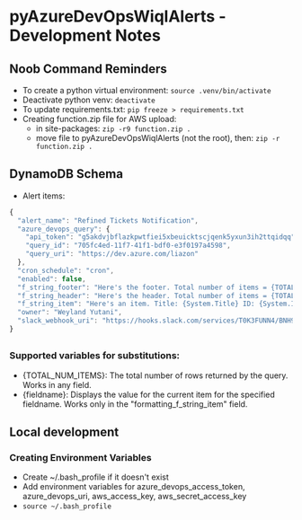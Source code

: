 # pyAzureDevOpsWiqlAlerts - Development Notes

## Noob Command Reminders

- To create a python virtual environment: ```source .venv/bin/activate```
- Deactivate python venv: ```deactivate```
- To update requirements.txt: ```pip freeze > requirements.txt```
- Creating function.zip file for AWS upload:
  - in site-packages: ```zip -r9 function.zip .```
  - move file to pyAzureDevOpsWiqlAlerts (not the root), then: ```zip -r function.zip .```

## DynamoDB Schema

- Alert items:

```javascript
{
  "alert_name": "Refined Tickets Notification",
  "azure_devops_query": {
    "api_token": "g5akdvjbflazkpwtfiei5xbeuicktscjqenk5yxun3ih2ttqidqq",
    "query_id": "705fc4ed-11f7-41f1-bdf0-e3f0197a4598",
    "query_uri": "https://dev.azure.com/liazon"
  },
  "cron_schedule": "cron",
  "enabled": false,
  "f_string_footer": "Here's the footer. Total number of items = {TOTAL_NUM_ITEMS}",
  "f_string_header": "Here's the header. Total number of items = {TOTAL_NUM_ITEMS}",
  "f_string_item": "Here's an item. Title: {System.Title} ID: {System.ID} WorkItemType: {System.WorkItemType}",
  "owner": "Weyland Yutani",
  "slack_webhook_uri": "https://hooks.slack.com/services/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"
}
```

##

### Supported variables for substitutions:

- {TOTAL_NUM_ITEMS}: The total number of rows returned by the query. Works in any field.
- {fieldname}: Displays the value for the current item for the specified fieldname. Works only in the "formatting_f_string_item" field.

## Local development

### Creating Environment Variables

- Create ~/.bash_profile if it doesn't exist
- Add environment variables for azure_devops_access_token, azure_devops_uri, aws_access_key, aws_secret_access_key
- ```source ~/.bash_profile```